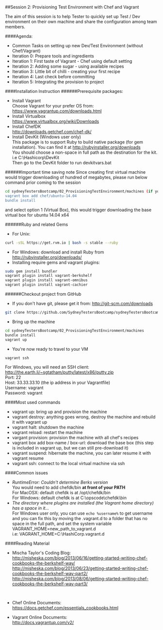 ##Session 2: Provisioning Test Environment with Chef and Vagrant

The aim of this session is to help Tester to quickly set up Test / Dev environment on their own machine and share the configuration among team members.

####Agenda:

- Common Tasks on setting up new Dev/Test Environment (without Chef/Vagrant)
- Iteration 0: Prepare tools and ingredients
- Iteration 1: First taste of Vagrant - Chef using default setting
- Iteration 2: Adding some sugar - using available recipes
- Iteration 3: Little bit of chilli - creating your first recipe
- Iteration 4: Last check before committing
- Iteration 5: Integrating the provision to project

####Installation Instruction
######Prerequisite packages:
- Install Vagrant<br>
Choose Vagrant for your prefer OS from: https://www.vagrantup.com/downloads.html
- Install Virtualbox<br>
https://www.virtualbox.org/wiki/Downloads
- Install ChefDK<br>
http://downloads.getchef.com/chef-dk/
- Install DevKit (Windows user only)<br>
This package is to support Ruby to build native package (for gem installation). You can find it at http://rubyinstaller.org/downloads<br>
You should choose a non-space in full path as the destination for the kit. i.e C:\Hashicorp\DevKit<br>
Then go to the DevKit folder to run devkitvars.bat

######Important time saving note
Since creating first virtual machine would trigger downloading of hundred of megabytes, please run below command prior coming to the session
```sh
cd sydneyTestersBootcamp/02_ProvisioningTestEnvironment/machines (if you're not in the machines folder)
vagrant box add chef/ubuntu-14.04
bundle install
```
and select option 1 (Virtual Box), this would trigger downloading the base virtual box for ubuntu 14.04 x64

######Ruby and related Gems
- For Unix:
```sh
curl -sSL https://get.rvm.io | bash -s stable --ruby
```
- For Windows: download and install Ruby from http://rubyinstaller.org/downloads/
- Installing require gems and vagrant plugins:
```sh
sudo gem install bundler
vagrant plugin install vagrant-berkshelf
vagrant plugin install vagrant-omnibus
vagrant plugin install vagrant-cachier
```

######Checkout project from GitHub
- If you don't have git, please get it from: http://git-scm.com/downloads
```sh
git clone https://github.com/SydneyTestersBootcamp/sydneyTestersBootcamp.git
```

- Bring up the machine
```sh
cd sydneyTestersBootcamp/02_ProvisioningTestEnvironment/machines
bundle install
vagrant up
```

- You're now ready to travel to your VM
```sh
vagrant ssh
```
For Windows, you will need an SSH client: http://the.earth.li/~sgtatham/putty/latest/x86/putty.zip<br>
Port: 22<br>
Host: 33.33.33.10 (the ip address in your Vagrantfile)<br>
Username: vagrant<br>
Password: vagrant<br>

####Most used commands
- vagrant up: bring up and provision the machine
- vagrant destroy: anything goes wrong, destroy the machine and rebuild it with vagrant up
- vagrant halt: shutdown the machine
- vagrant reload: restart the machine
- vargant provision: provision the machine with all chef's recipes
- vagrant box add box-name / box-url: download the base box (this step is included in vagrant up, but we can still pre-download it)
- vagrant suspend: hibernate the machine, you can later resume it with vagrant resume
- vagrant ssh: connect to the local virtual machine via ssh

####Common issues
- *RuntimeError: Couldn't determine Berks version*<br>
You would need to add chefdk/bin **at front of your PATH**<br>
For MacOSX: default chefdk is at /opt/chefdk/bin<br>
For Windows: default chefdk is at C:\opscode\chefdk\bin
- *The directory where plugins are installed (the Vagrant home directory) has a space in it...*<br>
For Windows user only, you can use `echo %username%` to get username and you can fix this by moving the .vagrant.d to a folder that has no space in the full path, and set the system variable VAGRANT_HOME=new_path_to_vagrant.d<br>
i.e: VAGRANT_HOME=C:\HashiCorp\.vagrant.d

####Reading Material
- Mischa Taylor's Coding Blog:<br>
http://misheska.com/blog/2013/06/16/getting-started-writing-chef-cookbooks-the-berkshelf-way/ <br>
http://misheska.com/blog/2013/06/23/getting-started-writing-chef-cookbooks-the-berkshelf-way-part2/ <br>
http://misheska.com/blog/2013/08/06/getting-started-writing-chef-cookbooks-the-berkshelf-way-part3/ <br>
<br>

- Chef Online Documents:<br>
https://docs.getchef.com/essentials_cookbooks.html

- Vagrant Online Documents:<br>
http://docs.vagrantup.com/v2/
